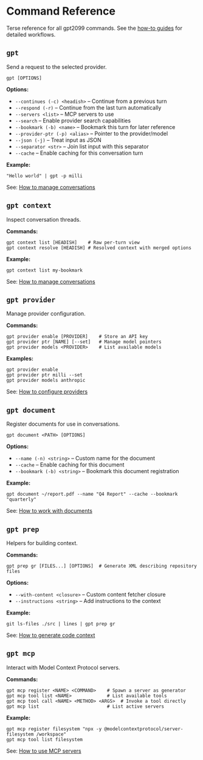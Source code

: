 # Command Reference

Terse reference for all gpt2099 commands. See the [how-to guides](./how-to/) for detailed
workflows.

## `gpt`

Send a request to the selected provider.

```
gpt [OPTIONS]
```

**Options:**

- `--continues (-c) <headish>` – Continue from a previous turn
- `--respond (-r)` – Continue from the last turn automatically
- `--servers <list>` – MCP servers to use
- `--search` – Enable provider search capabilities
- `--bookmark (-b) <name>` – Bookmark this turn for later reference
- `--provider-ptr (-p) <alias>` – Pointer to the provider/model
- `--json (-j)` – Treat input as JSON
- `--separator <str>` – Join list input with this separator
- `--cache` – Enable caching for this conversation turn

**Example:**

```nushell
"Hello world" | gpt -p milli
```

See: [How to manage conversations](./how-to/manage-conversations.md)

## `gpt context`

Inspect conversation threads.

**Commands:**

```nushell
gpt context list [HEADISH]    # Raw per-turn view
gpt context resolve [HEADISH] # Resolved context with merged options
```

**Example:**

```nushell
gpt context list my-bookmark
```

See: [How to manage conversations](./how-to/manage-conversations.md)

## `gpt provider`

Manage provider configuration.

**Commands:**

```nushell
gpt provider enable [PROVIDER]    # Store an API key
gpt provider ptr [NAME] [--set]   # Manage model pointers
gpt provider models <PROVIDER>    # List available models
```

**Examples:**

```nushell
gpt provider enable
gpt provider ptr milli --set
gpt provider models anthropic
```

See: [How to configure providers](./how-to/configure-providers.md)

## `gpt document`

Register documents for use in conversations.

```
gpt document <PATH> [OPTIONS]
```

**Options:**

- `--name (-n) <string>` – Custom name for the document
- `--cache` – Enable caching for this document
- `--bookmark (-b) <string>` – Bookmark this document registration

**Example:**

```nushell
gpt document ~/report.pdf --name "Q4 Report" --cache --bookmark "quarterly"
```

See: [How to work with documents](./how-to/work-with-documents.md)

## `gpt prep`

Helpers for building context.

**Commands:**

```nushell
gpt prep gr [FILES...] [OPTIONS]  # Generate XML describing repository files
```

**Options:**

- `--with-content <closure>` – Custom content fetcher closure
- `--instructions <string>` – Add instructions to the context

**Example:**

```nushell
git ls-files ./src | lines | gpt prep gr
```

See: [How to generate code context](./how-to/generate-code-context.md)

## `gpt mcp`

Interact with Model Context Protocol servers.

**Commands:**

```nushell
gpt mcp register <NAME> <COMMAND>    # Spawn a server as generator
gpt mcp tool list <NAME>             # List available tools
gpt mcp tool call <NAME> <METHOD> <ARGS>  # Invoke a tool directly
gpt mcp list                         # List active servers
```

**Example:**

```nushell
gpt mcp register filesystem "npx -y @modelcontextprotocol/server-filesystem /workspace"
gpt mcp tool list filesystem
```

See: [How to use MCP servers](./how-to/use-mcp-servers.md)
